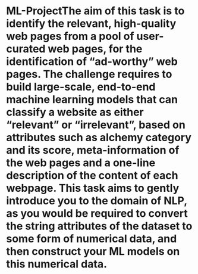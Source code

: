 # ML-ProjectThe aim of this task is to identify the relevant, high-quality web pages from a pool of user-curated web pages, for the identification of “ad-worthy” web pages. The challenge requires to build large-scale, end-to-end machine learning models that can classify a website as either “relevant” or “irrelevant”, based on attributes such as alchemy category and its score, meta-information of the web pages and a one-line description of the content of each webpage. This task aims to gently introduce you to the domain of NLP, as you would be required to convert the string attributes of the dataset to some form of numerical data, and then construct your ML models on this numerical data.

